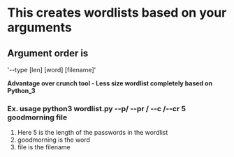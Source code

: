 # This creates wordlists based on your arguments

## Argument order is 

'--type [len] [word] [filename]'

**Advantage over crunch tool - Less size wordlist completely based on Python_3**

### Ex. usage python3 wordlist.py --p/ --pr / --c /--cr 5 goodmorning file
1. Here 5 is the length of the passwords in the wordlist
2. goodmorning is the word
3. file is the filename
